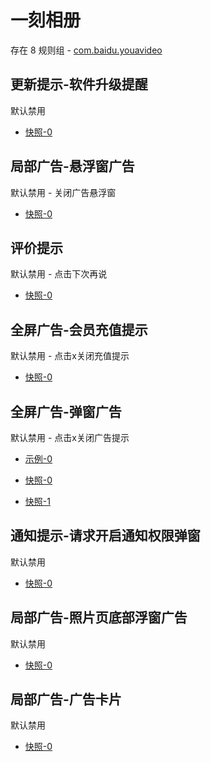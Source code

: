 # 一刻相册

存在 8 规则组 - [com.baidu.youavideo](/src/apps/com.baidu.youavideo.ts)

## 更新提示-软件升级提醒

默认禁用

- [快照-0](https://i.gkd.li/import/12597916)

## 局部广告-悬浮窗广告

默认禁用 - 关闭广告悬浮窗

- [快照-0](https://i.gkd.li/import/12970088)

## 评价提示

默认禁用 - 点击下次再说

- [快照-0](https://i.gkd.li/import/12970094)

## 全屏广告-会员充值提示

默认禁用 - 点击x关闭充值提示

- [快照-0](https://i.gkd.li/import/12970094)

## 全屏广告-弹窗广告

默认禁用 - 点击x关闭广告提示

- [示例-0](https://m.gkd.li/57941037/3aa0e107-e31f-4e5a-8969-1fcd8310281d)

- [快照-0](https://i.gkd.li/import/13048700)
- [快照-1](https://i.gkd.li/import/14133595)

## 通知提示-请求开启通知权限弹窗

默认禁用

- [快照-0](https://i.gkd.li/import/13413819)

## 局部广告-照片页底部浮窗广告

默认禁用

- [快照-0](https://i.gkd.li/import/13711475)

## 局部广告-广告卡片

默认禁用

- [快照-0](https://i.gkd.li/import/13874124)

